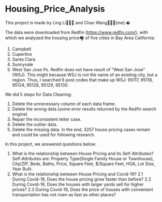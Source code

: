 # Housing_Price_Analysis

This project is made by Ling Li👩🏻‍🏫 and Chao Wang👩🏻‍🌾(me).�

The data were downloaded from Redfin (https://www.redfin.com/), with which we analyzed the housing price🏘 of five cities in Bay Area California:
1. Campbell
2. Cupertino
3. Santa Clara
4. Sunnyvale
5. West San Jose
Ps. Redfin does not have result of "West San Jose"(WSJ). This might because WSJ is not the name of an existing city, but a region. Thus, I searched 6 post codes that make up WSJ: 95117, 95118, 95124, 95128, 95129, 95130.

We did 5 steps for Data Cleaning:
1. Delete the unnecessary column of each data frame.
2. Delete the wrong data.(some error results returned by the Redfin search engine)
3. Repair the inconsistent letter case.
4. Delete the outlier data.
5. Delete the missing data.
In the end, 3257 house pricing cases remain and could be used for following research.

In this project, we answered questions below:
1. What is the relationship between House Pricing and its Self-Attributes?
Self-Attributes are: Property Type(Single Family House or Townhouse), City/ZIP, Beds, Baths, Price, Square Feet, $/Square Feet, HOA, Lot Size, Year Built.
2. What is the relationship between House Pricing and Covid-19?
2.1 During Covid-19, Does the house pricing grow faster than before?
2.2 During Covid-19, Does the houses with larger yards sell for higher prices?
2.3 During Covid-19, Does the price of houses with convenient transportation has not risen as fast as other places?
